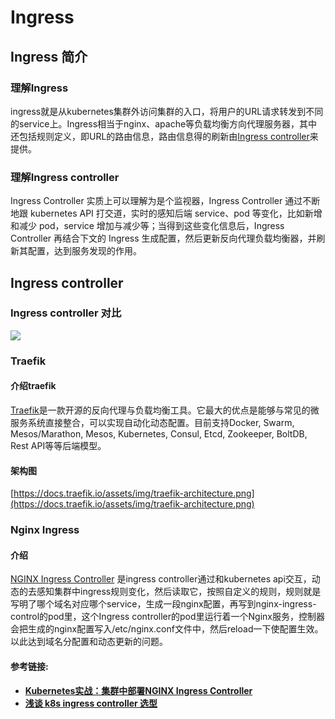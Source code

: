 # Ingress

## Ingress 简介

### 理解Ingress

ingress就是从kubernetes集群外访问集群的入口，将用户的URL请求转发到不同的service上。Ingress相当于nginx、apache等负载均衡方向代理服务器，其中还包括规则定义，即URL的路由信息，路由信息得的刷新由[Ingress controller](https://kubernetes.io/docs/concepts/services-networking/ingress/#ingress-controllers)来提供。

### 理解Ingress controller

Ingress Controller 实质上可以理解为是个监视器，Ingress Controller 通过不断地跟 kubernetes API 打交道，实时的感知后端 service、pod 等变化，比如新增和减少 pod，service 增加与减少等；当得到这些变化信息后，Ingress Controller 再结合下文的 Ingress 生成配置，然后更新反向代理负载均衡器，并刷新其配置，达到服务发现的作用。

## Ingress controller&#x20;

### Ingress controller 对比

![](../../../.gitbook/assets/ingress\_controller.jpg)

### Traefik

#### 介绍traefik

[Traefik](https://traefik.io/)是一款开源的反向代理与负载均衡工具。它最大的优点是能够与常见的微服务系统直接整合，可以实现自动化动态配置。目前支持Docker, Swarm, Mesos/Marathon, Mesos, Kubernetes, Consul, Etcd, Zookeeper, BoltDB, Rest API等等后端模型。

#### 架构图

[https://docs.traefik.io/assets/img/traefik-architecture.png](https://docs.traefik.io/assets/img/traefik-architecture.png)

### Nginx Ingress

#### 介绍

[NGINX Ingress Controller](https://kubernetes.github.io/ingress-nginx/) 是ingress controller通过和kubernetes api交互，动态的去感知集群中ingress规则变化，然后读取它，按照自定义的规则，规则就是写明了哪个域名对应哪个service，生成一段nginx配置，再写到nginx-ingress-control的pod里，这个Ingress controller的pod里运行着一个Nginx服务，控制器会把生成的nginx配置写入/etc/nginx.conf文件中，然后reload一下使配置生效。以此达到域名分配置和动态更新的问题。

#### 参考链接:

* [**Kubernetes实战：集群中部署NGINX Ingress Controller**](https://www.jianshu.com/p/613967aee68e)
* [**浅谈 k8s ingress controller 选型**](https://zhuanlan.zhihu.com/p/109458069)
